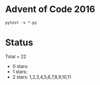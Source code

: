 Advent of Code 2016
===================

```pytest -v *.py```

Status
======

Total = 22

- 0 stars: 
- 1 stars: 
- 2 stars: 1,2,3,4,5,6,7,8,9,10,11

